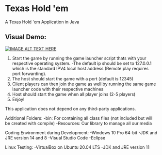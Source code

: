 # Texas Hold 'em
A Texas Hold 'em Application in Java

## Visual Demo:
[![IMAGE ALT TEXT HERE](https://img.youtube.com/vi/ypuJo7nV3tk/0.jpg)](https://www.youtube.com/watch?v=ypuJo7nV3tk)

1. Start the game by running the game launcher script thats with your respective operating system.
-The default ip should be set to 127.0.0.1 which is the standard IPV4 local host address (Remote play requires port forwarding).
2. The host should start the game with a port (default is 12345)
3. Client players can then join the game as well by running the same game launcher code with their respective machines
4. Host should start the game when all player joins (2-5 players)
5. Enjoy! 

This application does not depend on any third-party applications.

Additional Folders:
-bin: For containing all class files (not included but will be created with compile)
-Resources: Our library to manage all our media

Coding Environment during Development:
-Windows 10 Pro 64-bit
-JDK and JRE version 14 and 8
-Visual Studio Code
-Eclipse

Linux Testing:
-VirtualBox on Ubuntu 20.04 LTS
-JDK and JRE version 11
